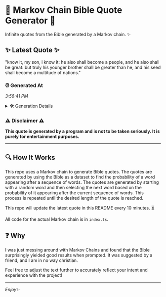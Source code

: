 # 📖 Markov Chain Bible Quote Generator 📖

Infinite quotes from the Bible generated by a Markov chain. ✨

## ✨ Latest Quote ✨
"know it, my son, i know it: he also shall become a people, and he also shall be great: but truly his younger brother shall be greater than he, and his seed shall become a multitude of nations."

### ⏰ Generated At
*3:56:41 PM*

<details>
    <summary>🛠️ Generation Details</summary>
    <p>
        <strong>🌱 Seed:</strong> know<br>
        <strong>🔄 Iterations:</strong> 37<br>
        <strong>📜 Context History:</strong><br>[ know ]: it,<br>[ know, it, ]: my<br>[ know, it,, my ]: son,<br>[ know, it,, my, son, ]: i<br>[ know, it,, my, son,, i ]: know<br>[ know, it,, my, son,, i, know ]: it:<br>[ it,, my, son,, i, know, it: ]: he<br>[ my, son,, i, know, it:, he ]: also<br>[ son,, i, know, it:, he, also ]: shall<br>[ i, know, it:, he, also, shall ]: become<br>[ know, it:, he, also, shall, become ]: a<br>[ it:, he, also, shall, become, a ]: people,<br>[ he, also, shall, become, a, people, ]: and<br>[ also, shall, become, a, people,, and ]: he<br>[ shall, become, a, people,, and, he ]: also<br>[ become, a, people,, and, he, also ]: shall<br>[ a, people,, and, he, also, shall ]: be<br>[ people,, and, he, also, shall, be ]: great:<br>[ and, he, also, shall, be, great: ]: but<br>[ he, also, shall, be, great:, but ]: truly<br>[ also, shall, be, great:, but, truly ]: his<br>[ shall, be, great:, but, truly, his ]: younger<br>[ be, great:, but, truly, his, younger ]: brother<br>[ great:, but, truly, his, younger, brother ]: shall<br>[ but, truly, his, younger, brother, shall ]: be<br>[ truly, his, younger, brother, shall, be ]: greater<br>[ his, younger, brother, shall, be, greater ]: than<br>[ younger, brother, shall, be, greater, than ]: he,<br>[ brother, shall, be, greater, than, he, ]: and<br>[ shall, be, greater, than, he,, and ]: his<br>[ be, greater, than, he,, and, his ]: seed<br>[ greater, than, he,, and, his, seed ]: shall<br>[ than, he,, and, his, seed, shall ]: become<br>[ he,, and, his, seed, shall, become ]: a<br>[ and, his, seed, shall, become, a ]: multitude<br>[ his, seed, shall, become, a, multitude ]: of<br>[ seed, shall, become, a, multitude, of ]: nations.<br>
    </p>
</details>

### ⚠️ Disclaimer ⚠️
**This quote is generated by a program and is not to be taken seriously. It is purely for entertainment purposes.**

---

## 🔍 How It Works

This repo uses a Markov chain to generate Bible quotes. The quotes are generated by using the Bible as a dataset to find the probability of a word appearing after a sequence of words. The quotes are generated by starting with a random word and then selecting the next word based on the probability of it appearing after the current sequence of words. This process is repeated until the desired length of the quote is reached.

This repo will update the latest quote in this README every 10 minutes. ⏳

All code for the actual Markov chain is in `index.ts`.

## ❓ Why

I was just messing around with Markov Chains and found that the Bible surprisingly yielded good results when prompted. 
It was suggested by a friend, and I am in no way christian.

Feel free to adjust the text further to accurately reflect your intent and experience with the project!

---

*Enjoy*✨
